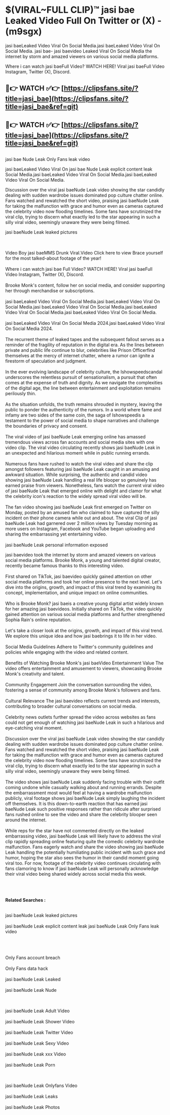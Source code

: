 #  $(VIRAL~FULL CLIP)™ jasi bae Leaked Video Full On Twitter or (X)  - (m9sgx)

jasi baeLeaked Video Viral On Social Media.jasi baeLeaked Video Viral On Social Media.
jasi bae- jasi baevideo Leaked Viral On Social Media the internet by storm and amazed viewers on various social media platforms.

Where i can watch jasi baeFull Video? WATCH HERE! Viral jasi baeFull Video Instagram, Twitter (X), Discord.

## 🔴👉 WATCH ✅👉 [https://clipsfans.site/?title=jasi_bae](https://clipsfans.site/?title=jasi_bae&ref=git)


## 🔴👉 WATCH ✅👉 [https://clipsfans.site/?title=jasi_bae](https://clipsfans.site/?title=jasi_bae&ref=git)
##


jasi bae Nude Leak Only Fans leak video 


jasi baeLeaked Video Viral On  jasi bae Nude Leak explicit content leak Social Media.jasi baeLeaked Video Viral On Social Media.jasi baeLeaked Video Viral On Social Media.



Discussion over the viral jasi baeNude Leak video showing the star candidly dealing with sudden wardrobe issues dominated pop culture chatter online. Fans watched and rewatched the short video, praising jasi baeNude Leak for taking the malfunction with grace and humor even as cameras captured the celebrity video now flooding timelines. Some fans have scrutinized the viral clip, trying to discern what exactly led to the star appearing in such a silly viral video, seemingly unaware they were being filmed.


jasi baeNude Leak leaked pictures


  <br>

  <br>
Video Boy jasi baeMMS Drunk Viral.Video Click here to view Brace yourself for the most talked-about footage of the year!
<br><br>
Where i can watch jasi bae Full Video? WATCH HERE! Viral jasi baeFull Video Instagram, Twitter (X), Discord.
<br><br>
Brooke Monk's content, follow her on social media, and consider supporting her through merchandise or subscriptions.
<br><br>
jasi baeLeaked Video Viral On Social Media.jasi baeLeaked Video Viral On Social Media.jasi baeLeaked Video Viral On Social Media.jasi baeLeaked Video Viral On Social Media.jasi baeLeaked Video Viral On Social Media.
<br><br>
jasi baeLeaked Video Viral On Social Media 2024.jasi baeLeaked Video Viral On Social Media 2024.
<br><br>
The recurrent theme of leaked tapes and the subsequent fallout serves as a reminder of the fragility of reputation in the digital era. As the lines between private and public life continue to blur, celebrities like Prison Officerfind themselves at the mercy of internet chatter, where a rumor can ignite a firestorm of speculation and judgment.
<br><br>
In the ever evolving landscape of celebrity culture, the Ishowspeedscandal underscores the relentless pursuit of sensationalism, a pursuit that often comes at the expense of truth and dignity. As we navigate the complexities of the digital age, the line between entertainment and exploitation remains perilously thin.
<br><br>
As the situation unfolds, the truth remains shrouded in mystery, leaving the public to ponder the authenticity of the rumors. In a world where fame and infamy are two sides of the same coin, the saga of Ishowspeedis a testament to the power of social media to shape narratives and challenge the boundaries of privacy and consent.
<br><br>
The viral video of jasi baeNude Leak emerging online has amassed tremendous views across fan accounts and social media sites with one video clip. The viral video circulating recently shows jasi baeNude Leak in an unexpected and hilarious moment while in public running errands.
<br><br>
Numerous fans have rushed to watch the viral video and share the clip amongst followers featuring jasi baeNude Leak caught in an amusing and awkward situation. While surprising, the authentic and candid video showing jasi baeNude Leak handling a real life blooper so genuinely has earned praise from viewers. Nonetheless, fans watch the current viral video of jasi baeNude Leak that emerged online with delight and clamor for what the celebrity icon's reaction to the widely spread viral video will be.
<br><br>
The fan video showing jasi baeNude Leak first emerged on Twitter on Monday, posted by an amused fan who claimed to have captured the silly incident on their phone camera while out and about. The viral Clip of jasi baeNude Leak had garnered over 2 million views by Tuesday morning as more users on Instagram, Facebook and YouTube began uploading and sharing the embarrassing yet entertaining video.
<br><br>
jasi baeNude Leak personal information exposed

jasi baevideo took the internet by storm and amazed viewers on various social media platforms. Brooke Monk, a young and talented digital creator, recently became famous thanks to this interesting video.
<br><br>
First shared on TikTok, jasi baevideo quickly gained attention on other social media platforms and took her online presence to the next level. Let's dive into the origins, growth, and impact of this viral trend by examining its concept, implementation, and unique impact on online communities.
<br><br>
Who is Brooke Monk? jasi baeis a creative young digital artist widely known for her amazing jasi baevideos. Initially shared on TikTok, the video quickly gained attention on various social media platforms and further strengthened Sophia Rain's online reputation.
<br><br>
Let's take a closer look at the origins, growth, and impact of this viral trend. We explore this unique idea and how jasi baebrings it to life in her video.
<br><br>
Social Media Guidelines Adhere to Twitter's community guidelines and policies while engaging with the video and related content.
<br><br>
Benefits of Watching Brooke Monk's jasi baeVideo Entertainment Value The video offers entertainment and amusement to viewers, showcasing Brooke Monk's creativity and talent.
<br><br>
Community Engagement Join the conversation surrounding the video, fostering a sense of community among Brooke Monk's followers and fans.
<br><br>
Cultural Relevance The jasi baevideo reflects current trends and interests, contributing to broader cultural conversations on social media.
<br><br>
Celebrity news outlets further spread the video across websites as fans could not get enough of watching jasi baeNude Leak in such a hilarious and eye-catching viral moment.
<br><br>
Discussion over the viral jasi baeNude Leak video showing the star candidly dealing with sudden wardrobe issues dominated pop culture chatter online. Fans watched and rewatched the short video, praising jasi baeNude Leak for taking the malfunction with grace and humor even as cameras captured the celebrity video now flooding timelines. Some fans have scrutinized the viral clip, trying to discern what exactly led to the star appearing in such a silly viral video, seemingly unaware they were being filmed.
<br><br>
The video shows jasi baeNude Leak suddenly facing trouble with their outfit coming undone while casually walking about and running errands. Despite the embarrassment most would feel at having a wardrobe malfunction publicly, viral footage shows jasi baeNude Leak simply laughing the incident off themselves. It is this down-to-earth reaction that has earned jasi baeNude Leak such positive responses rather than ridicule after surprised fans rushed online to see the video and share the celebrity blooper seen around the internet.
<br><br>
While reps for the star have not commented directly on the leaked embarrassing video, jasi baeNude Leak will likely have to address the viral clip rapidly spreading online featuring quite the comedic celebrity wardrobe malfunction. Fans eagerly watch and share the video showing jasi baeNude Leak handling the potentially humiliating public incident with such grace and humor, hoping the star also sees the humor in their candid moment going viral too. For now, footage of the celebrity video continues circulating with fans clamoring to know if jasi baeNude Leak will personally acknowledge their viral video being shared widely across social media this week.
<br><br>

<br><br>
<strong>Related Searches :</strong>
<br><br>

jasi baeNude Leak leaked pictures
<br><br>
jasi baeNude Leak explicit content leak
jasi baeNude Leak Only Fans leak video
<br><br>

<br><br>
Only Fans account breach
<br><br>
Only Fans data hack
<br><br>
jasi baeNude Leak Leaked
<br><br>
jasi baeNude Leak Nude

<br><br>
jasi baeNude Leak Adult Video
<br><br>
jasi baeNude Leak Shower Video
<br><br>
jasi baeNude Leak Twitter Video
<br><br>
jasi baeNude Leak Sexy Video
<br><br>
jasi baeNude Leak xxx Video
<br><br>
jasi baeNude Leak Porn

<br><br>
jasi baeNude Leak Onlyfans Video
<br><br>
jasi baeNude Leak Leaks
<br><br>
jasi baeNude Leak Photos